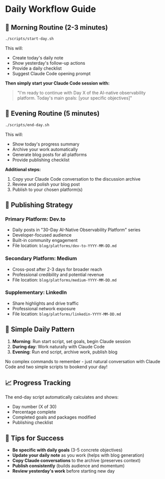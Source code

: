 # Daily Workflow Guide

## 🌅 Morning Routine (2-3 minutes)

```bash
./scripts/start-day.sh
```

This will:

- Create today's daily note
- Show yesterday's follow-up actions
- Provide a daily checklist
- Suggest Claude Code opening prompt

**Then simply start your Claude Code session with:**

> "I'm ready to continue with Day X of the AI-native observability platform. Today's main goals: [your specific objectives]"

## 🌙 Evening Routine (5 minutes)

```bash
./scripts/end-day.sh
```

This will:

- Show today's progress summary
- Archive your work automatically
- Generate blog posts for all platforms
- Provide publishing checklist

**Additional steps:**

1. Copy your Claude Code conversation to the discussion archive
2. Review and polish your blog post
3. Publish to your chosen platform(s)

## 📱 Publishing Strategy

### Primary Platform: **Dev.to**

- Daily posts in "30-Day AI-Native Observability Platform" series
- Developer-focused audience
- Built-in community engagement
- File location: `blog/platforms/dev-to-YYYY-MM-DD.md`

### Secondary Platform: **Medium**

- Cross-post after 2-3 days for broader reach
- Professional credibility and potential revenue
- File location: `blog/platforms/medium-YYYY-MM-DD.md`

### Supplementary: **LinkedIn**

- Share highlights and drive traffic
- Professional network exposure
- File location: `blog/platforms/linkedin-YYYY-MM-DD.md`

## 🔄 Simple Daily Pattern

1. **Morning**: Run start script, set goals, begin Claude session
2. **During day**: Work naturally with Claude Code
3. **Evening**: Run end script, archive work, publish blog

No complex commands to remember - just natural conversation with Claude Code and two simple scripts to bookend your day!

## 📈 Progress Tracking

The end-day script automatically calculates and shows:

- Day number (X of 30)
- Percentage complete
- Completed goals and packages modified
- Publishing checklist

## 🎯 Tips for Success

- **Be specific with daily goals** (3-5 concrete objectives)
- **Update your daily note** as you work (helps with blog generation)
- **Copy Claude conversations** to the archive (preserves context)
- **Publish consistently** (builds audience and momentum)
- **Review yesterday's work** before starting new day
